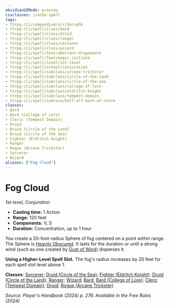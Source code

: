 ```yaml
---
obsidianUIMode: preview
cssclasses: json5e-spell
tags:
- ttrpg-cli/compendium/src/5e/xphb
- ttrpg-cli/spell/class/bard
- ttrpg-cli/spell/class/druid
- ttrpg-cli/spell/class/ranger
- ttrpg-cli/spell/class/sorcerer
- ttrpg-cli/spell/class/wizard
- ttrpg-cli/spell/feat/aberrant-dragonmark
- ttrpg-cli/spell/feat/magic-initiate
- ttrpg-cli/spell/level/1st-level
- ttrpg-cli/spell/school/conjuration
- ttrpg-cli/spell/subclass/arcane-trickster
- ttrpg-cli/spell/subclass/circle-of-the-land
- ttrpg-cli/spell/subclass/circle-of-the-sea
- ttrpg-cli/spell/subclass/college-of-lore
- ttrpg-cli/spell/subclass/eldritch-knight
- ttrpg-cli/spell/subclass/tempest-domain
- ttrpg-cli/spell/subrace/half-elf-mark-of-storm
classes:
- Bard
- Bard (College of Lore)
- Cleric (Tempest Domain)
- Druid
- Druid (Circle of the Land)
- Druid (Circle of the Sea)
- Fighter (Eldritch Knight)
- Ranger
- Rogue (Arcane Trickster)
- Sorcerer
- Wizard
aliases: ["Fog Cloud"]
---
```

# Fog Cloud
*1st-level, Conjuration*  


- **Casting time:** 1 Action
- **Range:** 120 feet
- **Components:** V, S
- **Duration:** Concentration, up to 1 hour

You create a 20-foot-radius Sphere of fog centered on a point within range. The Sphere is [Heavily Obscured](Misc%20Files/CLI/rules/variant-rules/heavily-obscured-xphb.md). It lasts for the duration or until a strong wind (such as one created by [Gust of Wind](Misc%20Files/CLI/compendium/spells/gust-of-wind-xphb.md)) disperses it.

**Using a Higher-Level Spell Slot.** The fog's radius increases by 20 feet for each spell slot level above 1.

**Classes**: [Sorcerer](Misc%20Files/CLI/compendium/lists/list-spells-classes-sorcerer.md); [Druid (Circle of the Sea)](Misc%20Files/CLI/compendium/lists/list-spells-classes-druid-xphb-circle-of-the-sea-xphb.md "subclass=XPHB;class=XPHB"); [Fighter (Eldritch Knight)](Misc%20Files/CLI/compendium/lists/list-spells-classes-fighter-xphb-eldritch-knight-xphb.md "subclass=XPHB;class=XPHB"); [Druid (Circle of the Land)](Misc%20Files/CLI/compendium/lists/list-spells-classes-druid-xphb-circle-of-the-land-xphb.md "subclass=XPHB;class=XPHB"); [Ranger](Misc%20Files/CLI/compendium/lists/list-spells-classes-ranger.md); [Wizard](Misc%20Files/CLI/compendium/lists/list-spells-classes-wizard.md); [Bard](Misc%20Files/CLI/compendium/lists/list-spells-classes-bard.md); [Bard (College of Lore)](Misc%20Files/CLI/compendium/lists/list-spells-classes-bard-xphb-college-of-lore-xphb.md "subclass=XPHB;class=XPHB"); [Cleric (Tempest Domain)](Misc%20Files/CLI/compendium/lists/list-spells-classes-cleric-xphb-tempest-domain.md "class=XPHB"); [Druid](Misc%20Files/CLI/compendium/lists/list-spells-classes-druid.md); [Rogue (Arcane Trickster)](Misc%20Files/CLI/compendium/lists/list-spells-classes-rogue-xphb-arcane-trickster-xphb.md "subclass=XPHB;class=XPHB")

*Source: Player's Handbook (2024) p. 276. Available in the Free Rules (2024)*